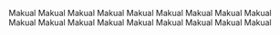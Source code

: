 Makual Makual Makual Makual Makual Makual
Makual Makual Makual Makual Makual Makual
Makual Makual Makual Makual Makual Makual
